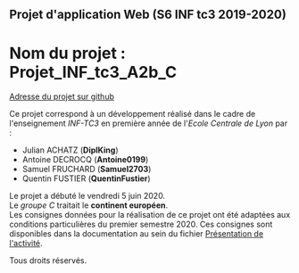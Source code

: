 ## Projet d'application Web (S6 INF tc3 2019-2020)
# Nom du projet : Projet_INF_tc3_A2b_C

[Adresse du projet sur github](https://github.com/QuentinFustier/Projet_INF_tc3_A2b_C)

Ce projet correspond à un développement réalisé dans le cadre de l'enseignement *INF-TC3* en première année de l'*Ecole Centrale de Lyon* par :

* Julian ACHATZ (**DiplKing**)
* Antoine DECROCQ (**Antoine0199**)
* Samuel FRUCHARD (**Samuel2703**)
* Quentin FUSTIER (**QuentinFustier**)

Le projet a débuté le vendredi 5 juin 2020.  
Le *groupe C* traitait le **continent européen**.  
Les consignes données pour la réalisation de ce projet ont été adaptées aux conditions particulières du premier semestre 2020.
Ces consignes sont disponibles dans la documentation au sein du fichier [Présentation de l'activité](Presentation_de_l_activite_S6.pdf).

Tous droits réservés.